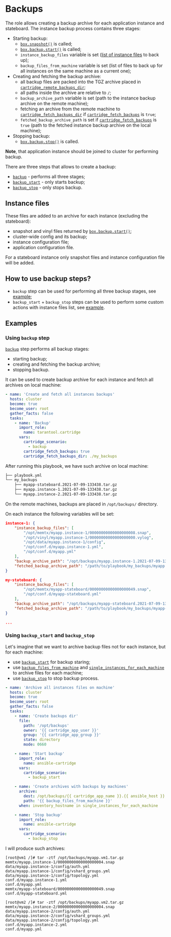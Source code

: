 # Backups

The role allows creating a backup archive for each application instance and stateboard.
The instance backup process contains three stages:

* Starting backup:
  * [`box.snapshot()`](https://www.tarantool.io/en/doc/latest/reference/reference_lua/box_snapshot/) is called;
  * [`box.backup.start()`](https://www.tarantool.io/en/doc/latest/reference/reference_lua/box_backup/start/) is called;
  * `instance_backup_files` variable is set ([list of instance files](#instance-files) to back up);
  * `backup_files_from_machine` variable is set (list of files to back up for all instances on the same machine as a current one);
* Creating and fetching the backup archive:
  * all backup files are packed into the TGZ archive placed in [`cartridge_remote_backups_dir`](/doc/variables.md#backups-configuration);
  * all paths inside the archive are relative to `/`;
  * `backup_archive_path` variable is set (path to the instance backup archive on the remote machine);
  * fetching an archive from the remote machine to
    [`cartridge_fetch_backups_dir`](/doc/variables.md#backups-configuration)
    if [`cartridge_fetch_backups`](/doc/variables.md#backups-configuration) is `true`;
  * `fetched_backup_archive_path` is set if [`cartridge_fetch_backups`](/doc/variables.md#backups-configuration) is `true` (path to the fetched instance backup archive on the local machine);
* Stopping backup:
  * [`box.backup.stop()`](https://www.tarantool.io/en/doc/latest/reference/reference_lua/box_backup/stop/) is called.

**Note**, that application instance should be joined to cluster for performing backup.

There are three steps that allows to create a backup:

* [`backup`](/doc/steps.md#step-backup) - performs all three stages;
* [`backup_start`](/doc/steps.md#step-backup_start) - only starts backup;
* [`backup_stop`](/doc/steps.md#step-backup_stop) - only stops backup.

## Instance files

These files are added to an archive for each instance (excluding the stateboard):

* snapshot and vinyl files returned by [`box.backup.start()`](https://www.tarantool.io/en/doc/latest/reference/reference_lua/box_backup/start/);
* cluster-wide config and its backup;
* instance configuration file;
* application configuration file.

For a stateboard instance only snapshot files and instance configuration file will be added.

## How to use backup steps?

* `backup` step can be used for performing all three backup stages, see [example](#using-backup-step);
* `backup_start` + `backup_stop` steps can be used to perform some custom actions with instance files list, see [example](#using-backup_start-and-backup_stop).

## Examples

### Using `backup` step

[`backup`](/doc/steps.md#step-backup) step performs all backup stages:

* starting backup;
* creating and fetching the backup archive;
* stopping backup.

It can be used to create backup archive for each instance and fetch all archives on local machine:

```yaml
- name: 'Create and fetch all instances backups'
  hosts: cluster
  become: true
  become_user: root
  gather_facts: false
  tasks:
    - name: 'Backup'
      import_role:
        name: tarantool.cartridge
      vars:
        cartridge_scenario:
          - backup
        cartridge_fetch_backups: true
        cartridge_fetch_backups_dir: ./my_backups

```

After running this playbook, we have such archive on local machine:

```bash
├── playbook.yml
└── my_backups
    ├── myapp-stateboard.2021-07-09-133438.tar.gz
    ├── myapp.instance-1.2021-07-09-133438.tar.gz
    └── myapp.instance-2.2021-07-09-133438.tar.gz

```

On the remote machines, backups are placed in `/opt/backups/` directory.

On each instance the following variables will be set:

```json
instance-1: {
    "instance_backup_files": [
        "/opt/memtx/myapp.instance-1/00000000000000000008.snap",
        "/opt/vinyl/myapp.instance-1/00000000000000000000.vylog",
        "/opt/data/myapp.instance-1/config",
        "/opt/conf.d/myapp.instance-1.yml",
        "/opt/conf.d/myapp.yml"
    ],
    "backup_archive_path": "/opt/backups/myapp.instance-1.2021-07-09-133438.tar.gz",
    "fetched_backup_archive_path": "/path/to/playbook/my_backups/myapp.instance-1.2021-07-09-133438.tar.gz"
}

my-stateboard: {
    "instance_backup_files": [
        "/opt/memtx/myapp-stateboard/00000000000000000049.snap",
        "/opt/conf.d/myapp-stateboard.yml"
    ],
    "backup_archive_path": "/opt/backups/myapp-stateboard.2021-07-09-133438.tar.gz",
    "fetched_backup_archive_path": "/path/to/playbook/my_backups/myapp-stateboard.2021-07-09-133438.tar.gz"
}

...
```

### Using `backup_start` and `backup_stop`

Let's imagine that we want to archive backup files not for each instance, but for each machine:

* use [`backup_start`](/doc/steps.md#step-backup_start) for backup staring;
* use [`backup_files_from_machine`](/doc/steps.md#step-backup_start)
  and [`single_instances_for_each_machine`](/doc/steps.md#role-variables-descriptions)
  to archive files for each machine;
* use [`backup_stop`](/doc/steps.md#step-backup_stop) to stop backup process.

```yaml
- name: 'Archive all instances files on machine'
  hosts: cluster
  become: true
  become_user: root
  gather_facts: false
  tasks:
    - name: 'Create backups dir'
      file:
        path: '/opt/backups'
        owner: '{{ cartridge_app_user }}'
        group: '{{ cartridge_app_group }}'
        state: directory
        mode: 0660

    - name: 'Start backup'
      import_role:
        name: ansible-cartridge
      vars:
        cartridge_scenario:
          - backup_start

    - name: 'Create archives with backups by machines'
      archive:
        dest: /opt/backups/{{ cartridge_app_name }}.{{ ansible_host }}.tar.gz
        path: '{{ backup_files_from_machine }}'
      when: inventory_hostname in single_instances_for_each_machine

    - name: 'Stop backup'
      import_role:
        name: ansible-cartridge
      vars:
        cartridge_scenario:
          - backup_stop
```

I will produce such archives:

```
[root@vm1 /]# tar -ztf /opt/backups/myapp.vm1.tar.gz
memtx/myapp.instance-1/00000000000000000004.snap
data/myapp.instance-1/config/auth.yml
data/myapp.instance-1/config/vshard_groups.yml
data/myapp.instance-1/config/topology.yml
conf.d/myapp.instance-1.yml
conf.d/myapp.yml
memtx/myapp-stateboard/00000000000000000049.snap
conf.d/myapp-stateboard.yml

[root@vm2 /]# tar -ztf /opt/backups/myapp.vm2.tar.gz
memtx/myapp.instance-2/00000000000000000004.snap
data/myapp.instance-2/config/auth.yml
data/myapp.instance-2/config/vshard_groups.yml
data/myapp.instance-2/config/topology.yml
conf.d/myapp.instance-2.yml
conf.d/myapp.yml
```
